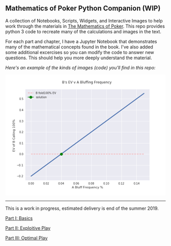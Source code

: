 Mathematics of Poker Python Companion (WIP)
-----------------

A collection of Notebooks, Scripts, Widgets, and Interactive Images to help work through the materials in [The Mathematics of Poker](https://www.amazon.com/Mathematics-Poker-Bill-Chen/dp/1886070253). This repo provides python 3 code to recreate many of the calculations and images in the text. 


For each part and chapter, I have a Jupyter Notebook that demonstrates many of the mathematical concepts found in the book. 
I've also added some additional excercises so you can modify the code to answer new questions. This should help you more deeply understand the material. 


_Here's an example of the kinds of images (code) you'll find in this repo:_

![optimal-bluff-frequency-toy-game](./chapter_notebooks/part_two/Example-4.1-BluffFrequencyVEV.png)


------------------


This is a work in progress, estimated delivery is end of the summer 2019. 

[Part I: Basics](./chapter_notebooks/part_one/README.md)

[Part II: Exploitive Play](./chapter_notebooks/part_two/README.md)

[Part III: Optimal Play](./chapter_notebooks/part_three/README.md)